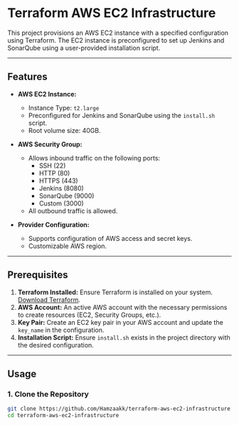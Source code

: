 # Terraform AWS EC2 Infrastructure

This project provisions an AWS EC2 instance with a specified configuration using Terraform. The EC2 instance is preconfigured to set up Jenkins and SonarQube using a user-provided installation script.

---

## Features

- **AWS EC2 Instance:**
  - Instance Type: `t2.large`
  - Preconfigured for Jenkins and SonarQube using the `install.sh` script.
  - Root volume size: 40GB.

- **AWS Security Group:**
  - Allows inbound traffic on the following ports:
    - SSH (22)
    - HTTP (80)
    - HTTPS (443)
    - Jenkins (8080)
    - SonarQube (9000)
    - Custom (3000)
  - All outbound traffic is allowed.

- **Provider Configuration:**
  - Supports configuration of AWS access and secret keys.
  - Customizable AWS region.

---

## Prerequisites

1. **Terraform Installed:** Ensure Terraform is installed on your system. [Download Terraform](https://www.terraform.io/downloads).
2. **AWS Account:** An active AWS account with the necessary permissions to create resources (EC2, Security Groups, etc.).
3. **Key Pair:** Create an EC2 key pair in your AWS account and update the `key_name` in the configuration.
4. **Installation Script:** Ensure `install.sh` exists in the project directory with the desired configuration.

---

## Usage

### 1. Clone the Repository
```bash
git clone https://github.com/Hamzaakk/terraform-aws-ec2-infrastructure.git
cd terraform-aws-ec2-infrastructure
